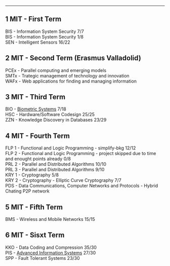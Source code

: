 --------------------------------------------------------
1 MIT - First Term  
--------------------------------------------------------
BIS - Information System Security 7/7  
BIS - Information System Security 1/8  
SEN - Intelligent Sensors 16/22

2 MIT - Second Term (Erasmus Valladolid)
----------------------
PCEx - Parallel computing and emerging models  
SMTx - Trategic management of technology and innovation  
WAFx - Web applications for finding and managing information  

3 MIT - Third Term  
----------------------
BIO	- [Biometric Systems](https://github.com/matogolf/BIO) 7/18  
HSC	- Hardware/Software Codesign 25/25  
ZZN	- Knowledge Discovery in Databases 23/29  

4 MIT - Fourth Term  
----------------------
FLP 1  - Functional and Logic Programming - simplify-bkg 12/12  
FLP 2  - Functional and Logic Programming - project skipped due to time and enought points already 0/8  
PRL 2  - Parallel and Distributed Algorithms 10/10  
PRL 3  - Parallel and Distributed Algorithms 9/10  
KRY 1  - Cryptography 5/8  
KRY 2  - Cryptography - Elliptic Curve Cryptography 7/7  
PDS - 	Data Communications, Computer Networks and Protocols - Hybrid Chating P2P network  

5 MIT - Fifth Term  
----------------------
BMS - Wireless and Mobile Networks 15/15  

6 MIT - Sisxt Term  
----------------------
KKO - Data Coding and Compression 35/30  
PIS - [Advanced Information Systems](https://github.com/tammar96/piswap/pull/23#event-3261913057) 27/30  
SPP - Fault Tolerant Systems 23/30  
